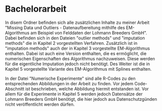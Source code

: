 # Bachelorarbeit
In disem Ordner befinden sich alle zusätzlichen Inhalte zu meiner Arbeit "Missing Data und Outliers - Datenaufbereitung mithilfe des EM-Algorithmus am Beispiel von Felddaten der Lohmann Breeders GmbH".
Dabei befinden sich in den Dateien "outlier methods" und "imputation methods" die in Kapitel 2 vorgestellten Verfahren. Zusätzlich ist in "imputation methods" auch der in Kapitel 3 vorgestellte EM-Algorithmus enthalten. Dabei ist auch eine Version enthalten, die es ermöglicht, die numerischen Eigenschaften des Algorithmus nachzuweisen. Diese werden für die eigentliche Imputation jedoch nicht benötigt. Des Weiter ist die in Kapitel 5 vorgestellte Variante des EM-Algorithmus mit Splines enthalten.

In der Datei "Numerische Experimente" sind alle R-Codes zu den entsprechenden Abbildungen in der Arbeit zu finden. Vor jedem Code-Abschnitt ist beschrieben, welche Abbildung hiermit entstanden ist. Vor allem für die Experimente in Kapitel 5 werden jedoch Datensätze der Lohmann Breeders GmbH benötigt, die hier jedoch aus Datenschutzgünden nicht veröffentlicht werden dürfen.
